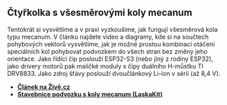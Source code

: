 ## Čtyřkolka s všesměrovými koly mecanum
Tentokrát si vysvětlíme a v praxi vyzkoušíme, jak fungují všesměrová kola typu mecanum. V článku najdete video a diagramy, kde si na součtech pohybových vektorů vysvětlíme, jak je možné prostou kombinací otáčení speciálních kol pohybovat podvozkem do všech stran bez změny jeho orientace. Jako řídící čip poslouží ESP32-S3 (nebo jiný z rodiny ESP32), jako drivery motorů pak maličké moduly s čipy duálního H-můstku TI DRV8833. Jako zdroj šťávy poslouží dvoučlánkový Li-ion v sérii (až 8,4 V).
- **[Článek na Živě.cz](https://www.zive.cz/clanky/jak-funguji-exoticka-kola-mecanum-postavili-jsme-ctyrkolku-ktera-by-dokazala-zaparkovat-uplne-vsude/sc-3-a-226229/default.aspx)**
 - **[Stavebnice podvozku s koly mecanum (LaskaKit)](https://www.laskakit.cz/stavebnice-roboickeho-podvozku-s-mecanum-omni-koly-80mm/)**
